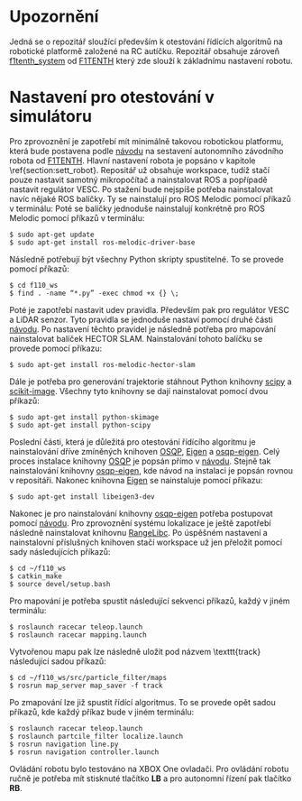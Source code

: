 ﻿# Upozornění

Jedná se o repozitář sloužící především k otestování řídících algoritmů na robotické platformě založené na RC autíčku.  Repozitář obsahuje zároveň [f1tenth_system](https://github.com/f1tenth/f1tenth_system) od [F1TENTH](https://f1tenth.org/) který zde slouží k základnímu nastavení  robotu.

# Nastavení pro otestování v simulátoru

Pro zprovoznění je zapotřebí mít minimálně takovou robotickou platformu, která bude postavena podle [návodu](https://f1tenth.org/build.html) na sestavení autonomního závodního robota od [F1TENTH](https://f1tenth.org/). 
Hlavní nastavení robota je popsáno v kapitole \ref{section:sett_robot}. Repositář už obsahuje workspace, tudíž stačí pouze nastavit samotný mikropočítač a nainstalovat ROS a popřípadě nastavit regulátor VESC. Po stažení bude nejspíše potřeba nainstalovat navíc nějaké ROS balíčky. Ty se nainstalují pro ROS Melodic pomocí příkazů v terminálu:
Poté se balíčky jednoduše nainstalují konkrétně pro ROS Melodic pomocí příkazů v terminálu:
```
$ sudo apt-get update
$ sudo apt-get install ros-melodic-driver-base
```
Následně potřebují být všechny Python skripty spustitelné. To se provede pomocí příkazů:
```
$ cd f110_ws
$​ find . -name “*.py” -exec chmod +x {} \;
```
Poté je zapotřebí nastavit udev pravidla. Především pak pro regulátor VESC a LiDAR senzor. Tyto pravidla se jednoduše nastaví pomocí druhé části [návodu](https://github.com/f1tenth/f1tenth_doc/blob/stable/getting_started/firmware/drive_workspace.rst). Po nastavení těchto pravidel je následně potřeba pro mapování nainstalovat balíček HECTOR SLAM. Nainstalování tohoto balíčku se provede pomocí příkazu:
```
$ sudo apt-get install ros-melodic-hector-slam
```
Dále je potřeba pro generování trajektorie stáhnout Python knihovny  [scipy](https://scipy.org/) a [scikit-image](https://scikit-image.org/). Všechny tyto knihovny se dají nainstalovat pomocí dvou příkazů: 
```
$ sudo apt-get install python-skimage
$ sudo apt-get install python-scipy
```
Poslední části, která je důležitá pro otestování řídícího algoritmu je nainstalování dříve zmíněných knihoven [OSQP](https://osqp.org/), [Eigen](https://eigen.tuxfamily.org/index.php?title=Main_Page) a [osqp-eigen](https://github.com/robotology/osqp-eigen). Celý proces instalace knihovny [OSQP](https://osqp.org/) je popsán přímo v [návodu](https://osqp.org/docs/get_started/sources.html). Stejně tak nainstalování knihovny [osqp-eigen](https://github.com/robotology/osqp-eigen),  kde návod na instalaci je popsán rovnou v repositáři. Nakonec knihovna [Eigen](https://eigen.tuxfamily.org/index.php?title=Main_Page) se nainstaluje pomocí příkazu: 
```
$ sudo apt-get install libeigen3-dev
```
Nakonec je pro nainstalování knihovny [osqp-eigen](https://github.com/robotology/osqp-eigen) potřeba postupovat pomocí [návodu](https://github.com/robotology/osqp-eigen). Pro zprovoznění systému lokalizace je ještě zapotřebí následně nainstalovat knihovnu [RangeLibc](https://github.com/kctess5/range_libc). Po úspěšném nastavení a nainstalovní příslušných knihoven stačí workspace už jen přeložit pomocí sady následujících příkazů:
```
$ cd ~/f110_ws
$ catkin_make
$ source devel/setup.bash
```
Pro mapování je potřeba spustit následující sekvenci příkazů, každý v jiném terminálu:
```
$ roslaunch racecar teleop.launch
$ roslaunch racecar mapping.launch
```
Vytvořenou mapu pak lze následně uložit pod názvem \texttt{track} následující sadou příkazů:
```
$ cd ~/f110_ws/src/particle_filter/maps
$ rosrun map_server map_saver -f track
```
Po zmapování lze již spustit řídící algoritmus. To se provede opět sadou příkazů, kde každý příkaz bude v jiném terminálu: 
```
$ roslaunch racecar teleop.launch
$ roslaunch partcile_filter localize.launch
$ rosrun navigation line.py
$ rosrun navigation controller.launch
```
Ovládání robotu bylo testováno na XBOX One ovladači. Pro ovládání robotu ručně je potřeba mít stisknuté tlačítko **LB** a pro autonomní řízení pak tlačítko **RB**. 
